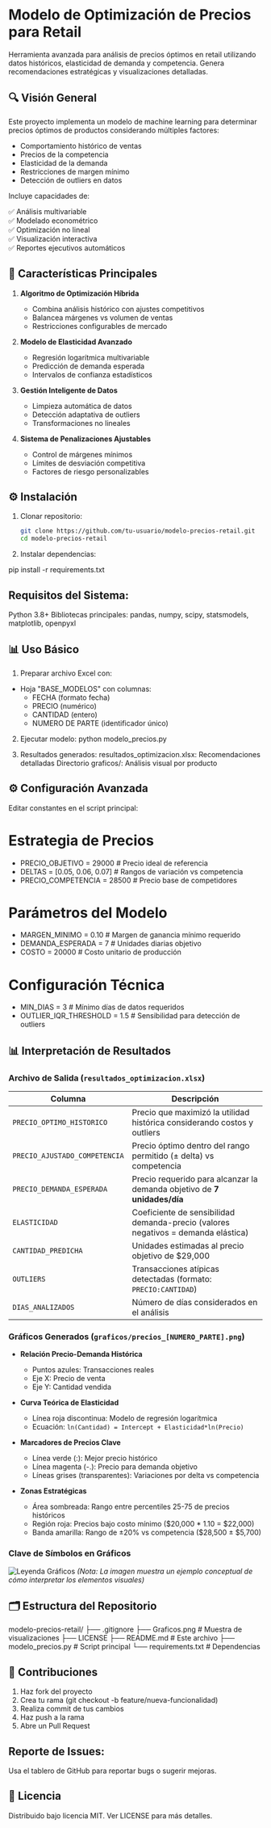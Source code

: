 # Modelo de Optimización de Precios para Retail

Herramienta avanzada para análisis de precios óptimos en retail utilizando datos históricos, elasticidad de demanda y competencia. Genera recomendaciones estratégicas y visualizaciones detalladas.

## 🔍 Visión General

Este proyecto implementa un modelo de machine learning para determinar precios óptimos de productos considerando múltiples factores:
- Comportamiento histórico de ventas
- Precios de la competencia
- Elasticidad de la demanda
- Restricciones de margen mínimo
- Detección de outliers en datos

Incluye capacidades de:

✅ Análisis multivariable  
✅ Modelado econométrico  
✅ Optimización no lineal  
✅ Visualización interactiva  
✅ Reportes ejecutivos automáticos

## 🚀 Características Principales

1. **Algoritmo de Optimización Híbrida**
   - Combina análisis histórico con ajustes competitivos
   - Balancea márgenes vs volumen de ventas
   - Restricciones configurables de mercado

2. **Modelo de Elasticidad Avanzado**
   - Regresión logarítmica multivariable
   - Predicción de demanda esperada
   - Intervalos de confianza estadísticos

3. **Gestión Inteligente de Datos**
   - Limpieza automática de datos
   - Detección adaptativa de outliers
   - Transformaciones no lineales

4. **Sistema de Penalizaciones Ajustables**
   - Control de márgenes mínimos
   - Límites de desviación competitiva
   - Factores de riesgo personalizables

## ⚙️ Instalación

1. Clonar repositorio:
   ```bash
   git clone https://github.com/tu-usuario/modelo-precios-retail.git
   cd modelo-precios-retail

2. Instalar dependencias:

pip install -r requirements.txt

## Requisitos del Sistema:

Python 3.8+
Bibliotecas principales:
pandas, numpy, scipy, statsmodels, matplotlib, openpyxl

## 📊 Uso Básico
1. Preparar archivo Excel con:
- Hoja "BASE_MODELOS" con columnas:
  - FECHA (formato fecha)
  - PRECIO (numérico)
  - CANTIDAD (entero)
  - NUMERO DE PARTE (identificador único)

2. Ejecutar modelo:
   python modelo_precios.py

3. Resultados generados:
   resultados_optimizacion.xlsx: Recomendaciones detalladas
   Directorio graficos/: Análisis visual por producto

## ⚙️ Configuración Avanzada
Editar constantes en el script principal:

# Estrategia de Precios
- PRECIO_OBJETIVO = 29000        # Precio ideal de referencia
- DELTAS = [0.05, 0.06, 0.07]    # Rangos de variación vs competencia
- PRECIO_COMPETENCIA = 28500      # Precio base de competidores

# Parámetros del Modelo
- MARGEN_MINIMO = 0.10            # Margen de ganancia mínimo requerido
- DEMANDA_ESPERADA = 7            # Unidades diarias objetivo
- COSTO = 20000                   # Costo unitario de producción

# Configuración Técnica
- MIN_DIAS = 3                    # Mínimo días de datos requeridos
- OUTLIER_IQR_THRESHOLD = 1.5     # Sensibilidad para detección de outliers

## 📊 Interpretación de Resultados

### Archivo de Salida (`resultados_optimizacion.xlsx`)

| Columna                     | Descripción                                                                 |
|-----------------------------|-----------------------------------------------------------------------------|
| `PRECIO_OPTIMO_HISTORICO`   | Precio que maximizó la utilidad histórica considerando costos y outliers    |
| `PRECIO_AJUSTADO_COMPETENCIA` | Precio óptimo dentro del rango permitido (± delta) vs competencia           |
| `PRECIO_DEMANDA_ESPERADA`   | Precio requerido para alcanzar la demanda objetivo de **7 unidades/día**    |
| `ELASTICIDAD`               | Coeficiente de sensibilidad demanda-precio (valores negativos = demanda elástica) |
| `CANTIDAD_PREDICHA`         | Unidades estimadas al precio objetivo de $29,000                            |
| `OUTLIERS`                  | Transacciones atípicas detectadas (formato: `PRECIO:CANTIDAD`)              |
| `DIAS_ANALIZADOS`           | Número de días considerados en el análisis                                  |

### Gráficos Generados (`graficos/precios_[NUMERO_PARTE].png`)

- **Relación Precio-Demanda Histórica**
  - Puntos azules: Transacciones reales
  - Eje X: Precio de venta
  - Eje Y: Cantidad vendida

- **Curva Teórica de Elasticidad**
  - Línea roja discontinua: Modelo de regresión logarítmica
  - Ecuación: `ln(Cantidad) = Intercept + Elasticidad*ln(Precio)`

- **Marcadores de Precios Clave**
  - Línea verde (:): Mejor precio histórico
  - Línea magenta (-.): Precio para demanda objetivo
  - Líneas grises (transparentes): Variaciones por delta vs competencia

- **Zonas Estratégicas**
  - Área sombreada: Rango entre percentiles 25-75 de precios históricos
  - Región roja: Precios bajo costo mínimo ($20,000 * 1.10 = $22,000)
  - Banda amarilla: Rango de ±20% vs competencia ($28,500 ± $5,700)

### Clave de Símbolos en Gráficos
![Leyenda Gráficos](https://via.placeholder.com/600x400?text=Ejemplo+Visual+de+Gráfico)
*(Nota: La imagen muestra un ejemplo conceptual de cómo interpretar los elementos visuales)*

## 🗂 Estructura del Repositorio
modelo-precios-retail/
├── .gitignore
├── Graficos.png                # Muestra de visualizaciones
├── LICENSE
├── README.md                   # Este archivo
├── modelo_precios.py           # Script principal
└── requirements.txt            # Dependencias


## 🤝 Contribuciones
1. Haz fork del proyecto
2. Crea tu rama (git checkout -b feature/nueva-funcionalidad)
3. Realiza commit de tus cambios
4. Haz push a la rama
5. Abre un Pull Request

## Reporte de Issues:
Usa el tablero de GitHub para reportar bugs o sugerir mejoras.

## 📄 Licencia
Distribuido bajo licencia MIT. Ver LICENSE para más detalles.






